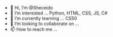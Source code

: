 - 👋 Hi, I’m @Sheceido
- 👀 I’m interested ... Python, HTML, CSS, JS, C#
- 🌱 I’m currently learning ... CS50
- 💞️ I’m looking to collaborate on ...
- 📫 How to reach me ...

<!---
Sheceido/Sheceido is a ✨ special ✨ repository because its `README.md` (this file) appears on your GitHub profile.
You can click the Preview link to take a look at your changes.
--->
